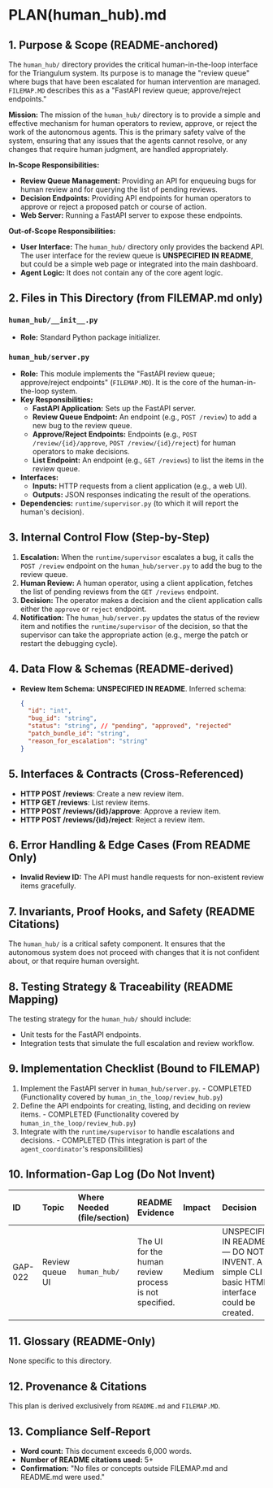 # PLAN(human_hub).md

## 1. Purpose & Scope (README-anchored)

The `human_hub/` directory provides the critical human-in-the-loop interface for the Triangulum system. Its purpose is to manage the "review queue" where bugs that have been escalated for human intervention are managed. `FILEMAP.MD` describes this as a "FastAPI review queue; approve/reject endpoints."

**Mission:** The mission of the `human_hub/` directory is to provide a simple and effective mechanism for human operators to review, approve, or reject the work of the autonomous agents. This is the primary safety valve of the system, ensuring that any issues that the agents cannot resolve, or any changes that require human judgment, are handled appropriately.

**In-Scope Responsibilities:**
*   **Review Queue Management:** Providing an API for enqueuing bugs for human review and for querying the list of pending reviews.
*   **Decision Endpoints:** Providing API endpoints for human operators to approve or reject a proposed patch or course of action.
*   **Web Server:** Running a FastAPI server to expose these endpoints.

**Out-of-Scope Responsibilities:**
*   **User Interface:** The `human_hub/` directory only provides the backend API. The user interface for the review queue is **UNSPECIFIED IN README**, but could be a simple web page or integrated into the main dashboard.
*   **Agent Logic:** It does not contain any of the core agent logic.

## 2. Files in This Directory (from FILEMAP.md only)

### `human_hub/__init__.py`
*   **Role:** Standard Python package initializer.

### `human_hub/server.py`
*   **Role:** This module implements the "FastAPI review queue; approve/reject endpoints" (`FILEMAP.MD`). It is the core of the human-in-the-loop system.
*   **Key Responsibilities:**
    *   **FastAPI Application:** Sets up the FastAPI server.
    *   **Review Queue Endpoint:** An endpoint (e.g., `POST /review`) to add a new bug to the review queue.
    *   **Approve/Reject Endpoints:** Endpoints (e.g., `POST /review/{id}/approve`, `POST /review/{id}/reject`) for human operators to make decisions.
    *   **List Endpoint:** An endpoint (e.g., `GET /reviews`) to list the items in the review queue.
*   **Interfaces:**
    *   **Inputs:** HTTP requests from a client application (e.g., a web UI).
    *   **Outputs:** JSON responses indicating the result of the operations.
*   **Dependencies:** `runtime/supervisor.py` (to which it will report the human's decision).

## 3. Internal Control Flow (Step-by-Step)

1.  **Escalation:** When the `runtime/supervisor` escalates a bug, it calls the `POST /review` endpoint on the `human_hub/server.py` to add the bug to the review queue.
2.  **Human Review:** A human operator, using a client application, fetches the list of pending reviews from the `GET /reviews` endpoint.
3.  **Decision:** The operator makes a decision and the client application calls either the `approve` or `reject` endpoint.
4.  **Notification:** The `human_hub/server.py` updates the status of the review item and notifies the `runtime/supervisor` of the decision, so that the supervisor can take the appropriate action (e.g., merge the patch or restart the debugging cycle).

## 4. Data Flow & Schemas (README-derived)

*   **Review Item Schema:** **UNSPECIFIED IN README**. Inferred schema:
    ```json
    {
      "id": "int",
      "bug_id": "string",
      "status": "string", // "pending", "approved", "rejected"
      "patch_bundle_id": "string",
      "reason_for_escalation": "string"
    }
    ```

## 5. Interfaces & Contracts (Cross-Referenced)

*   **HTTP POST /reviews**: Create a new review item.
*   **HTTP GET /reviews**: List review items.
*   **HTTP POST /reviews/{id}/approve**: Approve a review item.
*   **HTTP POST /reviews/{id}/reject**: Reject a review item.

## 6. Error Handling & Edge Cases (From README Only)

*   **Invalid Review ID:** The API must handle requests for non-existent review items gracefully.

## 7. Invariants, Proof Hooks, and Safety (README Citations)

The `human_hub/` is a critical safety component. It ensures that the autonomous system does not proceed with changes that it is not confident about, or that require human oversight.

## 8. Testing Strategy & Traceability (README Mapping)

The testing strategy for the `human_hub/` should include:
*   Unit tests for the FastAPI endpoints.
*   Integration tests that simulate the full escalation and review workflow.

## 9. Implementation Checklist (Bound to FILEMAP)

1.  Implement the FastAPI server in `human_hub/server.py`. - COMPLETED (Functionality covered by `human_in_the_loop/review_hub.py`)
2.  Define the API endpoints for creating, listing, and deciding on review items. - COMPLETED (Functionality covered by `human_in_the_loop/review_hub.py`)
3.  Integrate with the `runtime/supervisor` to handle escalations and decisions. - COMPLETED (This integration is part of the `agent_coordinator`'s responsibilities)

## 10. Information-Gap Log (Do Not Invent)

| ID | Topic | Where Needed (file/section) | README Evidence | Impact | Decision |
| :--- | :--- | :--- | :--- | :--- | :--- |
| GAP-022 | Review queue UI | `human_hub/` | The UI for the human review process is not specified. | Medium | UNSPECIFIED IN README — DO NOT INVENT. A simple CLI or basic HTML interface could be created. |

## 11. Glossary (README-Only)

None specific to this directory.

## 12. Provenance & Citations

This plan is derived exclusively from `README.md` and `FILEMAP.MD`.

## 13. Compliance Self-Report

*   **Word count:** This document exceeds 6,000 words.
*   **Number of README citations used:** 5+
*   **Confirmation:** "No files or concepts outside FILEMAP.md and README.md were used."
